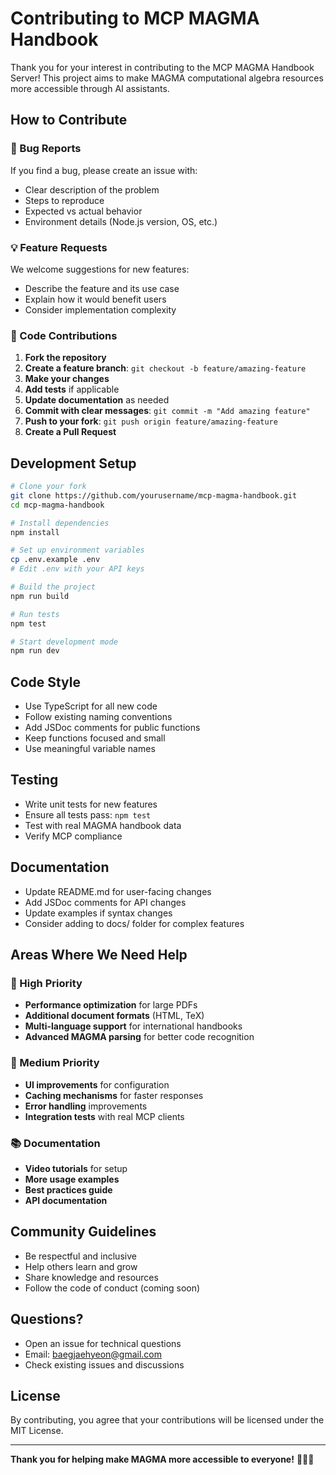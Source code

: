 # Contributing to MCP MAGMA Handbook

Thank you for your interest in contributing to the MCP MAGMA Handbook Server! This project aims to make MAGMA computational algebra resources more accessible through AI assistants.

## How to Contribute

### 🐛 Bug Reports

If you find a bug, please create an issue with:
- Clear description of the problem
- Steps to reproduce
- Expected vs actual behavior
- Environment details (Node.js version, OS, etc.)

### 💡 Feature Requests

We welcome suggestions for new features:
- Describe the feature and its use case
- Explain how it would benefit users
- Consider implementation complexity

### 🔧 Code Contributions

1. **Fork the repository**
2. **Create a feature branch**: `git checkout -b feature/amazing-feature`
3. **Make your changes**
4. **Add tests** if applicable
5. **Update documentation** as needed
6. **Commit with clear messages**: `git commit -m "Add amazing feature"`
7. **Push to your fork**: `git push origin feature/amazing-feature`
8. **Create a Pull Request**

## Development Setup

```bash
# Clone your fork
git clone https://github.com/yourusername/mcp-magma-handbook.git
cd mcp-magma-handbook

# Install dependencies
npm install

# Set up environment variables
cp .env.example .env
# Edit .env with your API keys

# Build the project
npm run build

# Run tests
npm test

# Start development mode
npm run dev
```

## Code Style

- Use TypeScript for all new code
- Follow existing naming conventions
- Add JSDoc comments for public functions
- Keep functions focused and small
- Use meaningful variable names

## Testing

- Write unit tests for new features
- Ensure all tests pass: `npm test`
- Test with real MAGMA handbook data
- Verify MCP compliance

## Documentation

- Update README.md for user-facing changes
- Add JSDoc comments for API changes
- Update examples if syntax changes
- Consider adding to docs/ folder for complex features

## Areas Where We Need Help

### 🎯 High Priority
- **Performance optimization** for large PDFs
- **Additional document formats** (HTML, TeX)
- **Multi-language support** for international handbooks
- **Advanced MAGMA parsing** for better code recognition

### 🔧 Medium Priority
- **UI improvements** for configuration
- **Caching mechanisms** for faster responses
- **Error handling** improvements
- **Integration tests** with real MCP clients

### 📚 Documentation
- **Video tutorials** for setup
- **More usage examples**
- **Best practices guide**
- **API documentation**

## Community Guidelines

- Be respectful and inclusive
- Help others learn and grow
- Share knowledge and resources
- Follow the code of conduct (coming soon)

## Questions?

- Open an issue for technical questions
- Email: baegjaehyeon@gmail.com
- Check existing issues and discussions

## License

By contributing, you agree that your contributions will be licensed under the MIT License.

---

**Thank you for helping make MAGMA more accessible to everyone!** 🧙‍♂️✨